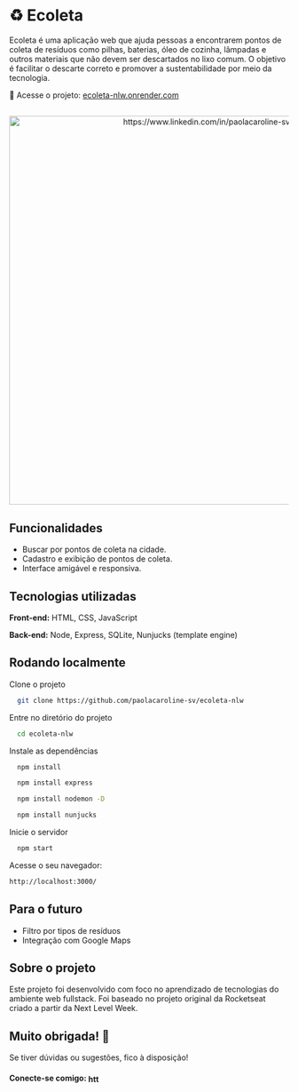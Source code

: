 # ♻️ Ecoleta 

Ecoleta é uma aplicação web que ajuda pessoas a encontrarem pontos de coleta de resíduos como pilhas, baterias, óleo de cozinha, lâmpadas e outros materiais que não devem ser descartados no lixo comum. O objetivo é facilitar o descarte correto e promover a sustentabilidade por meio da tecnologia.

🔗 Acesse o projeto: [ecoleta-nlw.onrender.com](https://ecoleta-nlw.onrender.com)

##
<p align="center" >
<a href="https://ecoleta-nlw.onrender.com" target="blank"><img src="https://i.imgur.com/FQYqUst.png" alt="https://www.linkedin.com/in/paolacaroline-sv/" width="700" /></a>
</p>

## Funcionalidades

- Buscar por pontos de coleta na cidade.
- Cadastro e exibição de pontos de coleta.
- Interface amigável e responsiva.
## Tecnologias utilizadas

**Front-end:** HTML, CSS, JavaScript

**Back-end:** Node, Express, SQLite, Nunjucks (template engine)


## Rodando localmente 

Clone o projeto

```bash
  git clone https://github.com/paolacaroline-sv/ecoleta-nlw
```

Entre no diretório do projeto

```bash
  cd ecoleta-nlw
```

Instale as dependências

```bash
  npm install
```
```bash
  npm install express
```
```bash
  npm install nodemon -D
```
```bash
  npm install nunjucks
```

Inicie o servidor

```bash
  npm start
```
Acesse o seu navegador:
```bash
http://localhost:3000/
```

## Para o futuro
 - Filtro por tipos de resíduos
- Integração com Google Maps


## Sobre o projeto
Este projeto foi desenvolvido com foco no aprendizado de tecnologias do ambiente web fullstack. Foi baseado no projeto original da Rocketseat criado a partir da Next Level Week.

## Muito obrigada! 💛
Se tiver dúvidas ou sugestões, fico à disposição!

#### Conecte-se comigo: <a href="https://linkedin.com/in/paolacaroline-sv/" target="blank"><img align="center" src="https://raw.githubusercontent.com/rahuldkjain/github-profile-readme-generator/master/src/images/icons/Social/linked-in-alt.svg" alt="https://www.linkedin.com/in/paolacaroline-sv/" height="15" width="25" /></a>
